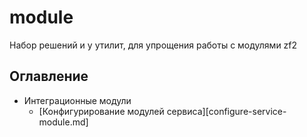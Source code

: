 # module

Набор решений и у утилит, для упрощения работы с модулями zf2

## Оглавление

- Интеграционные модули
    - [Конфигурирование модулей сервиса][configure-service-module.md]


